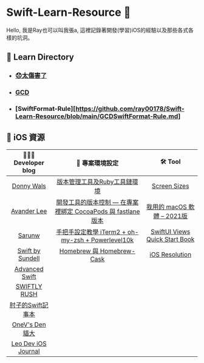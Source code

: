 # Swift-Learn-Resource 🦊

Hello, 我是Ray也可以叫我張a, 這裡記錄著開發(學習)iOS的經驗以及那些各式各樣的坑洞。

## 📘 Learn Directory

- ### [😞太傷害了](https://github.com/ray00178/Swift-Learn-Resource/blob/main/Learing.md)

- ### [GCD](https://github.com/ray00178/Swift-Learn-Resource/blob/main/GCD.md)

- ### [SwiftFormat-Rule][https://github.com/ray00178/Swift-Learn-Resource/blob/main/GCDSwiftFormat-Rule.md]

## 🍎 iOS 資源

| 👨🏻‍💻 Developer blog | 🚀 專案環境設定 | 🛠 Tool |
| :--------------: | :-----------: | :------:|
| [Donny Wals](https://www.donnywals.com/the-blog)              | [版本管理工具及Ruby工具鏈環境](https://juejin.cn/post/6844904186048430087) | [Screen Sizes](https://www.screensizes.app/?source=iphone) |
| [Avander Lee](https://www.avanderlee.com/recents)             | [開發工具的版本控制 — 在專案裡綁定 CocoaPods 與 fastlane 版本](https://reurl.cc/emlyOW) | [我用的 macOS 軟體 – 2021版](https://hiraku.tw/2021/07/6502/) |
| [Sarunw](https://sarunw.com/posts/)                           | [手把手設定教學 iTerm2 + oh-my-zsh + Powerlevel10k](https://www.onejar99.com/terminal-iterm2-zsh-powerlevel10k/)           |[SwiftUI Views Quick Start Book](https://www.bigmountainstudio.com/free-swiftui-book)|
| [Swift by Sundell](https://www.swiftbysundell.com/articles/)  | [Homebrew 與 Homebrew-Cask](https://onejar99.com/mac-homebrew-homebrew-cask-mac/#_Homebrew_Homebrew-Cask)        |[iOS Resolution](https://www.ios-resolution.com)|
| [Advanced Swift](https://www.advancedswift.com/)              ||
| [SWIFTLY RUSH](https://www.swiftlyrush.com)                   ||
| [肘子的Swift記事本](https://www.fatbobman.com)                  ||
| [OneV's Den 貓大](https://onevcat.com)                         ||
| [Leo Dev iOS Journal](https://holyswift.app)                  ||